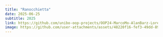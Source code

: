 ```yaml
---
title: "Ranocchietta"
date: 2025-06-25
subtitle: 2025
link: https://github.com/unibo-oop-projects/OOP24-MarcoMo-AlanBarz-LorenzoF-Federic-AlanBar-Federic-MarcoMo-Mondard-Mouchix-IlCile-ranocchietta/raw/refs/heads/main/ranocchietta-all.jar
image: https://github.com/user-attachments/assets/48220f16-fef3-49dd-8993-c4bd70bb1f0b
---
```


